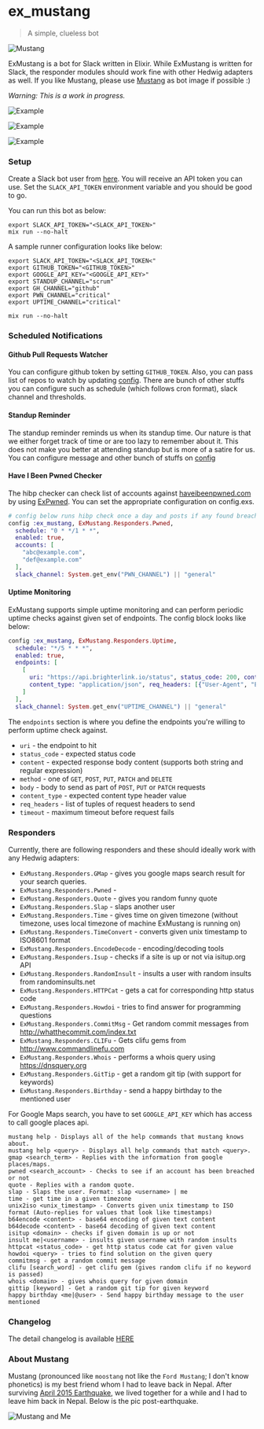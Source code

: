 # ex_mustang

> A simple, clueless bot

![Mustang](images/mustang.jpg)

ExMustang is a bot for Slack written in Elixir. While ExMustang is written for Slack, the responder modules should work fine with other Hedwig adapters as well. If you like Mustang, please use [Mustang](images/mustang.jpg) as bot image if possible :)

_Warning: This is a work in progress._

![Example](images/example.png)

![Example](images/example2.png)

![Example](images/example3.png)

### Setup

Create a Slack bot user from [here](https://my.slack.com/services/new/bot). You will receive an API token you can use. Set the `SLACK_API_TOKEN` environment variable and you should be good to go.

You can run this bot as below:

```shell
export SLACK_API_TOKEN="<SLACK_API_TOKEN>"
mix run --no-halt
```

A sample runner configuration looks like below:

```shell
export SLACK_API_TOKEN="<SLACK_API_TOKEN<"
export GITHUB_TOKEN="<GITHUB_TOKEN>"
export GOOGLE_API_KEY="<GOOGLE_API_KEY>"
export STANDUP_CHANNEL="scrum"
export GH_CHANNEL="github"
export PWN_CHANNEL="critical"
export UPTIME_CHANNEL="critical"

mix run --no-halt
```

### Scheduled Notifications

#### Github Pull Requests Watcher

You can configure github token by setting `GITHUB_TOKEN`. Also, you can pass list of repos to watch by updating [config](config/config.exs#L11-L17). There are bunch of other stuffs you can configure such as schedule (which follows cron format), slack channel and thresholds.

#### Standup Reminder

The standup reminder reminds us when its standup time. Our nature is that we either forget track of time or are too lazy to remember about it. This does not make you better at attending standup but is more of a satire for us. You can configure message and other bunch of stuffs on [config](config/config.exs#L5-L9)

#### Have I Been Pwned Checker

The hibp checker can check list of accounts against [haveibeenpwned.com](https://haveibeenpwned.com)
by using [ExPwned](https://github.com/techgaun/ex_pwned). You can set the appropriate configuration on config.exs.

```elixir
# config below runs hibp check once a day and posts if any found breach to configured slack channel
config :ex_mustang, ExMustang.Responders.Pwned,
  schedule: "0 * */1 * *",
  enabled: true,
  accounts: [
    "abc@example.com",
    "def@example.com"
  ],
  slack_channel: System.get_env("PWN_CHANNEL") || "general"
```

#### Uptime Monitoring

ExMustang supports simple uptime monitoring and can perform periodic uptime checks against given set of endpoints.
The config block looks like below:

```elixir
config :ex_mustang, ExMustang.Responders.Uptime,
  schedule: "*/5 * * *",
  enabled: true,
  endpoints: [
    [
      uri: "https://api.brighterlink.io/status", status_code: 200, content: ~s("msg":"ok"), method: "GET",
      content_type: "application/json", req_headers: [{"User-Agent", "ExMustang"}], timeout: 20_000
    ]
  ],
  slack_channel: System.get_env("UPTIME_CHANNEL") || "general"
```

The `endpoints` section is where you define the endpoints you're willing to perform uptime check against.

- `uri` - the endpoint to hit
- `status_code` - expected status code
- `content` - expected response body content (supports both string and regular expression)
- `method` - one of `GET`, `POST`, `PUT`, `PATCH` and `DELETE`
- `body` - body to send as part of `POST`, `PUT` or `PATCH` requests
- `content_type` - expected content type header value
- `req_headers` - list of tuples of request headers to send
- `timeout` - maximum timeout before request fails

### Responders

Currently, there are following responders and these should ideally work with any Hedwig adapters:

- `ExMustang.Responders.GMap` - gives you google maps search result for your search queries.
- `ExMustang.Responders.Pwned` -
- `ExMustang.Responders.Quote` - gives you random funny quote
- `ExMustang.Responders.Slap` - slaps another user
- `ExMustang.Responders.Time` - gives time on given timezone (without timezone, uses local timezone of machine ExMustang is running on)
- `ExMustang.Responders.TimeConvert` - converts given unix timestamp to ISO8601 format
- `ExMustang.Responders.EncodeDecode` - encoding/decoding tools
- `ExMustang.Responders.Isup` - checks if a site is up or not via isitup.org API
- `ExMustang.Responders.RandomInsult` - insults a user with random insults from randominsults.net
- `ExMustang.Responders.HTTPCat` - gets a cat for corresponding http status code
- `ExMustang.Responders.Howdoi` - tries to find answer for programming questions
- `ExMustang.Responders.CommitMsg` - Get random commit messages from http://whatthecommit.com/index.txt
- `ExMustang.Responders.CLIFu` - Gets clifu gems from http://www.commandlinefu.com
- `ExMustang.Responders.Whois` - performs a whois query using https://dnsquery.org
- `ExMustang.Responders.GitTip` - get a random git tip (with support for keywords)
- `ExMustang.Responders.Birthday` - send a happy birthday to the mentioned user

For Google Maps search, you have to set `GOOGLE_API_KEY` which has access to call google places api.

```shell
mustang help - Displays all of the help commands that mustang knows about.
mustang help <query> - Displays all help commands that match <query>.
gmap <search_term> - Replies with the information from google places/maps.
pwned <search_account> - Checks to see if an account has been breached or not
quote - Replies with a random quote.
slap - Slaps the user. Format: slap <username> | me
time - get time in a given timezone
unix2iso <unix_timestamp> - Converts given unix timestamp to ISO format (Auto-replies for values that look like timestamps)
b64encode <content> - base64 encoding of given text content
b64decode <content> - base64 decoding of given text content
isitup <domain> - checks if given domain is up or not
insult me|<username> - insults given username with random insults
httpcat <status_code> - get http status code cat for given value
howdoi <query> - tries to find solution on the given query
commitmsg - get a random commit message
clifu [search_word] - get clifu gem (gives random clifu if no keyword is passed)
whois <domain> - gives whois query for given domain
gittip [keyword] - Get a random git tip for given keyword
happy birthday <me|@user> - Send happy birthday message to the user mentioned
```

### Changelog

The detail changelog is available [HERE](CHANGELOG.md)

### About Mustang

Mustang (pronounced like `moostang` not like the `Ford Mustang`; I don't know phonetics) is my best friend whom I had to leave back in Nepal. After surviving [April 2015 Earthquake](https://en.wikipedia.org/wiki/April_2015_Nepal_earthquake), we lived together for a while and I had to leave him back in Nepal. Below is the pic post-earthquake.

![Mustang and Me](images/me_mustang.jpg)
